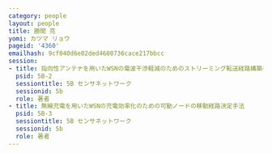 ```yaml
---
category: people
layout: people
title: 勝間 亮
yomi: カツマ リョウ
pageid: '4360'
emailhash: 9cf040d6e02ded4600736cace217bbcc
session:
- title: 指向性アンテナを用いたWSNの電波干渉軽減のためのストリーミング転送経路構築手法
  psid: 5B-2
  sessiontitle: 5B センサネットワーク
  sessionid: 5b
  role: 著者
- title: 無線充電を用いたWSNの充電効率化のための可動ノードの移動経路決定手法
  psid: 5B-3
  sessiontitle: 5B センサネットワーク
  sessionid: 5b
  role: 著者
---
```

